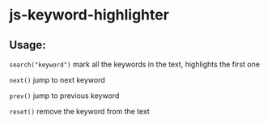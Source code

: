 # js-keyword-highlighter

## Usage:

`search("keyword")` mark all the keywords in the text, highlights the first one

`next()` jump to next keyword

`prev()` jump to previous keyword

`reset()` remove the keyword from the text
